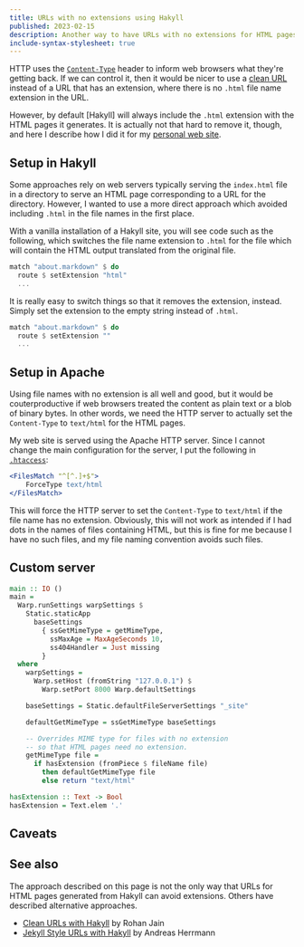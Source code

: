 ```yaml
---
title: URLs with no extensions using Hakyll
published: 2023-02-15
description: Another way to have URLs with no extensions for HTML pages with Hakyll.
include-syntax-stylesheet: true
---
```


HTTP uses the [`Content-Type`] header to inform web browsers what they're getting back.
If we can control it, then it would be nicer to use a [clean URL] instead of a URL
that has an extension, where there is no `.html` file name extension in the URL.

However, by default [Hakyll] will always include the `.html` extension
with the HTML pages it generates.  It is actually not that hard to remove it, though,
and here I describe how I did it for my [personal web site](https://chungyc.org/).

[`Content-Type`]: https://developer.mozilla.org/en-US/docs/Web/HTTP/Headers/Content-Type
[clean URL]: https://en.wikipedia.org/wiki/Clean_URL

## Setup in Hakyll

Some approaches rely on web servers typically serving the `index.html` file in a directory
to serve an HTML page corresponding to a URL for the directory.  However, I wanted to use
a more direct approach which avoided including `.html` in the file names in the first place.

With a vanilla installation of a Hakyll site, you will see code such as the following,
which switches the file name extension to `.html` for the file which will contain the
HTML output translated from the original file.

```haskell
match "about.markdown" $ do
  route $ setExtension "html"
  ...
```

It is really easy to switch things so that it removes the extension, instead.
Simply set the extension to the empty string instead of `.html`.

```haskell
match "about.markdown" $ do
  route $ setExtension ""
  ...
```

## Setup in Apache

Using file names with no extension is all well and good, but it would be couterproductive
if web browsers treated the content as plain text or a blob of binary bytes.
In other words, we need the HTTP server to actually set the `Content-Type` to `text/html` for the HTML pages.

My web site is served using the Apache HTTP server.
Since I cannot change the main configuration for the server, I put the following in [`.htaccess`]:

```apache
<FilesMatch "^[^.]+$">
    ForceType text/html
</FilesMatch>
```

This will force the HTTP server to set the `Content-Type` to `text/html` if the file name has no extension.
Obviously, this will not work as intended if I had dots in the names of files containing HTML,
but this is fine for me because I have no such files, and my file naming convention avoids such files.

[`.htaccess`]: https://httpd.apache.org/docs/2.4/howto/htaccess.html

## Custom server

```haskell
main :: IO ()
main =
  Warp.runSettings warpSettings $
    Static.staticApp
      baseSettings
        { ssGetMimeType = getMimeType,
          ssMaxAge = MaxAgeSeconds 10,
          ss404Handler = Just missing
        }
  where
    warpSettings =
      Warp.setHost (fromString "127.0.0.1") $
        Warp.setPort 8000 Warp.defaultSettings

    baseSettings = Static.defaultFileServerSettings "_site"

    defaultGetMimeType = ssGetMimeType baseSettings

    -- Overrides MIME type for files with no extension
    -- so that HTML pages need no extension.
    getMimeType file =
      if hasExtension (fromPiece $ fileName file)
        then defaultGetMimeType file
        else return "text/html"

hasExtension :: Text -> Bool
hasExtension = Text.elem '.'
```

## Caveats

## See also

The approach described on this page is not the only way
that URLs for HTML pages generated from Hakyll can avoid extensions.
Others have described alternative approaches.

*   [Clean URLs with Hakyll](https://www.rohanjain.in/hakyll-clean-urls/) by Rohan Jain
*   [Jekyll Style URLs with Hakyll](http://aherrmann.github.io/programming/2016/01/31/jekyll-style-urls-with-hakyll/index.html) by Andreas Herrmann
